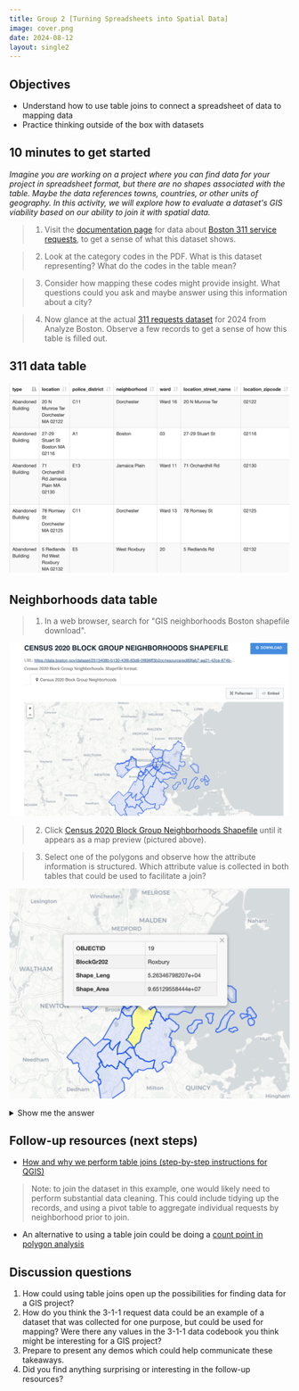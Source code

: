 ```yaml
---
title: Group 2 [Turning Spreadsheets into Spatial Data]
image: cover.png
date: 2024-08-12
layout: single2
---
```


## Objectives
- Understand how to use table joins to connect a spreadsheet of data to mapping data
- Practice thinking outside of the box with datasets

## 10 minutes to get started

*Imagine you are working on a project where you can find data for your project in spreadsheet format, but there are no shapes associated with the table. Maybe the data references towns, countries, or other units of geography. In this activity, we will explore how to evaluate a dataset's GIS viability based on our ability to join it with spatial data.*

> 1. Visit the [documentation page](https://data.boston.gov/dataset/311-service-requests/resource/b237f352-49d1-4423-804f-b478e4f24e61) for data about [Boston 311 service requests](https://www.boston.gov/departments/boston-311), to get a sense of what this dataset shows. 

> 2. Look at the category codes in the PDF. What is this dataset representing? What do the codes in the table mean?

> 3. Consider how mapping these codes might provide insight. What questions could you ask and maybe answer using this information about a city?

> 4. Now glance at the actual [311 requests dataset](https://data.boston.gov/dataset/311-service-requests/resource/dff4d804-5031-443a-8409-8344efd0e5c8) for 2024 from Analyze Boston. Observe a few records to get a sense of how this table is filled out.



## 311 data table

<img src="cover.png" style="width:100%; max-height:70em;" alt="table">

## Neighborhoods data table

> 1. In a web browser, search for "GIS neighborhoods Boston shapefile download". 

![Analyze Boston result for neighborhood boundaries](neighborhoods.png)

> 2. Click [Census 2020 Block Group Neighborhoods Shapefile](https://data.boston.gov/dataset/census-2020-block-group-neighborhoods/resource/ed89fab7-aa21-42ce-874b-1b4971ab50fb) until it appears as a map preview (pictured above).

> 3. Select one of the polygons and observe how the attribute information is structured. Which attribute value is collected in both tables that could be used to facilitate a join?

![screenshot of clicking on the polygons to show a table with the column "neighborhood", and neighborhood name](neighborhood-attributes.png)


<div class="alert-success">
<details>
    <summary>Show me the answer</summary>
    You would use the field containing values for the neighborhood name, which is present in both datasets to join the data. In the 3-1-1 requests table, the attribute field is titled "neighborhood"; in the neighborhood GIS data, it is titled "BlockGr202".
</details>

</div>



## Follow-up resources (next steps)
- [How and why we perform table joins (step-by-step instructions for QGIS)](https://mapping.share.library.harvard.edu/tutorials/census-data-primer/perform-a-table-join/)
> Note: to join the dataset in this example, one would likely need to perform substantial data cleaning. This could include tidying up the records, and using a pivot table to aggregate individual requests by neighborhood prior to join.
- An alternative to using a table join could be doing a [count point in polygon analysis](https://maps.cga.harvard.edu/qgis_2/wkshop/pt_in_pgn.php)

## Discussion questions
1. How could using table joins open up the possibilities for finding data for a GIS project?
2. How do you think the 3-1-1 request data could be an example of a dataset that was collected for one purpose, but could be used for mapping? Were there any values in the 3-1-1 data codebook you think might be interesting for a GIS project?
4. Prepare to present any demos which could help communicate these takeaways.
5. Did you find anything surprising or interesting in the follow-up resources?





